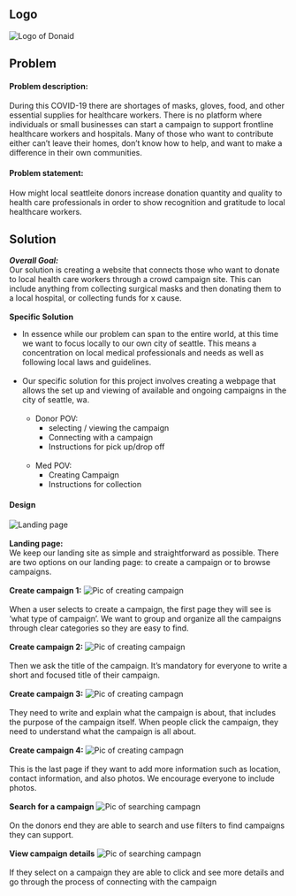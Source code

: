## Logo
![Logo of Donaid](img/Donaid_Logo.png)

## Problem
#### Problem description:
During this COVID-19 there are shortages of masks, gloves, food, and other essential supplies for healthcare workers. There is no platform where individuals or small businesses can start a campaign to support frontline healthcare workers and hospitals. Many of those who want to contribute either can’t leave their homes, don’t know how to help, and want to make a difference in their own communities.

#### Problem statement:
How might local seattleite donors increase donation quantity and quality to health care professionals in order to show recognition and gratitude to local healthcare workers.

## Solution
_**Overall Goal:**_  </br>
Our solution is creating a website that connects those who want to donate to local health care workers through a crowd campaign site. This can include anything from collecting surgical masks and then donating them to a local hospital, or collecting funds for x cause.</br></br>
**Specific Solution**
- In essence while our problem can span to the entire world, at this time we want to focus locally to our own city of seattle. This means a concentration on local medical professionals and needs as well as following local laws and guidelines. </br> </br>
- Our specific solution for this project involves creating a webpage that allows the set up and viewing of available and ongoing campaigns in the city of seattle, wa. </br> </br>
    - Donor POV: </br>
      - selecting / viewing the campaign
      -  Connecting with a campaign
      - Instructions for pick up/drop off </br> </br>
    - Med POV:
      - Creating Campaign </br>
      - Instructions for collection </br>

#### Design
![Landing page](img/Landing_page.png)   </br></br>
**Landing page:** </br>
We keep our landing site as simple and straightforward as possible. There are two options on our landing page: to create a campaign or to browse campaigns. </br></br>
**Create campaign 1:**
![Pic of creating campaign](img/Create_campaign_1.png) </br></br>
When a user selects to create a campaign, the first page they will see is ‘what type of campaign’. We want to group and organize all the campaigns through clear categories so they are easy to find. </br></br>
**Create campaign 2:**
![Pic of creating campaign](img/Create_campaign_2.png) </br></br>
Then we ask the title of the campaign. It’s mandatory for everyone to write a short and focused title of their campaign. </br></br>
**Create campaign 3:**
![Pic of creating campagn](img/Create_campaign_3.png) </br></br>
They need to write and explain what the campaign is about, that includes the purpose of the campaign itself. When people click the campaign, they need to understand what the campaign is all about. </br></br>
**Create campaign 4:**
![Pic of creating campagn](img/Create_campaign_4.png) </br></br>
This is the last page if they want to add more information such as location, contact information, and also photos. We encourage everyone to include photos. </br></br>
**Search for a campaign**
![Pic of searching campagn](img/Search_campaign.png) </br></br>
On the donors end they are able to search and use filters to find campaigns they can support. </br></br>
**View campaign details**
![Pic of searching campagn](img/View_campaign.png) </br></br>
If they select on a campaign they are able to click and see more details and go through the process of connecting with the campaign
